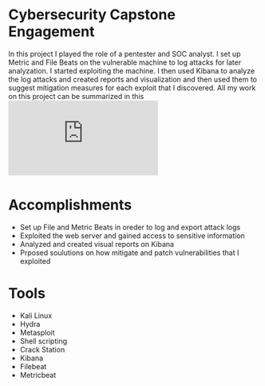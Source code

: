 # Cybersecurity Capstone Engagement

In this project I played the role of a pentester and SOC analyst. I set up Metric and File Beats on the vulnerable machine to log attacks for later analyzation. I started exploiting the machine. I then used Kibana to analyze the log attacks and created reports and visualization and then used them to suggest mitigation measures for each exploit that I discovered. All my work on this project can be summarized in this ![Google Presentation](https://github.com/Youssefnjah/Cybersecurity-Capstone-Engagement/blob/main/Capstone%20Engagement.pdf)

# Accomplishments

- Set up File and Metric Beats in oreder to log and export attack logs
- Exploited the web server and gained access to sensitive information
- Analyzed and created visual reports on Kibana
- Prposed soulutions on how mitigate and patch vulnerabilities that I exploited

# Tools

- Kali Linux 
- Hydra 
- Metasploit 
- Shell scripting 
- Crack Station 
- Kibana 
- Filebeat 
- Metricbeat


